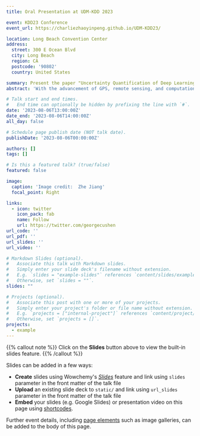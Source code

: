 ```yaml
---
title: Oral Presentation at UDM-KDD 2023

event: KDD23 Conference
event_url: https://charliezhaoyinpeng.github.io/UDM-KDD23/

location: Long Beach Convention Center
address:
  street: 300 E Ocean Blvd 
  city: Long Beach
  region: CA
  postcode: '90802'
  country: United States

summary: Present the paper "Uncertainty Quantification of Deep Learning for Spatiotemporal Data:Challenges and Opportunities"
abstract: 'With the advancement of GPS, remote sensing, and computational simulations, large amounts of geospatial and spatiotemporal data are being collected at an increasing speed. Such emerging spatiotemporal big data assets, together with the recent progress of deep learning technologies, provide unique opportunities to transform society. However, it is widely recognized that deep learning sometimes makes unexpected and incorrect predictions with unwarranted confidence, causing severe consequences in high-stake decision-making applications (e.g., disaster management, medical diagnosis, autonomous driving). Uncertainty quantification (UQ) aims to estimate a deep learning model confidence. This paper provides a brief overview of UQ of deep learning for spatiotemporal data, including its unique challenges and existing methods. We particularly focus on the importance of uncertainty sources. We also identify several future research directions related to spatiotemporal data.'

# Talk start and end times.
#   End time can optionally be hidden by prefixing the line with `#`.
date: '2023-08-06T13:00:00Z'
date_end: '2023-08-06T14:00:00Z'
all_day: false

# Schedule page publish date (NOT talk date).
publishDate: '2023-08-06T00:00:00Z'

authors: []
tags: []

# Is this a featured talk? (true/false)
featured: false

image:
  caption: 'Image credit:  Zhe Jiang'
  focal_point: Right

links:
  - icon: twitter
    icon_pack: fab
    name: Follow
    url: https://twitter.com/georgecushen
url_code: ''
url_pdf: ''
url_slides: ''
url_video: ''

# Markdown Slides (optional).
#   Associate this talk with Markdown slides.
#   Simply enter your slide deck's filename without extension.
#   E.g. `slides = "example-slides"` references `content/slides/example-slides.md`.
#   Otherwise, set `slides = ""`.
slides: ""

# Projects (optional).
#   Associate this post with one or more of your projects.
#   Simply enter your project's folder or file name without extension.
#   E.g. `projects = ["internal-project"]` references `content/project/deep-learning/index.md`.
#   Otherwise, set `projects = []`.
projects:
  - example
---
```


{{% callout note %}}
Click on the **Slides** button above to view the built-in slides feature.
{{% /callout %}}

Slides can be added in a few ways:

- **Create** slides using Wowchemy's [_Slides_](https://wowchemy.com/docs/managing-content/#create-slides) feature and link using `slides` parameter in the front matter of the talk file
- **Upload** an existing slide deck to `static/` and link using `url_slides` parameter in the front matter of the talk file
- **Embed** your slides (e.g. Google Slides) or presentation video on this page using [shortcodes](https://wowchemy.com/docs/writing-markdown-latex/).

Further event details, including [page elements](https://wowchemy.com/docs/writing-markdown-latex/) such as image galleries, can be added to the body of this page.
